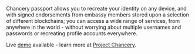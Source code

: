 Chancery passport allows you to recreate your identity on any device, and with signed endorsements from embassy members stored upon a selection of different blockchains; you can access a wide range of services, from anywhere in the world - without worrying about multiple usernames and passwords or recreating profile accounts everywhere.

Live [demo](http://bce.asia/passport) available - learn more at [Project Chancery](http://bce.asia/chancery).
